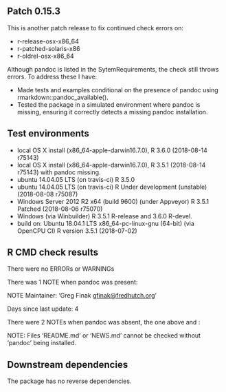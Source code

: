 ## Patch 0.15.3
This is another patch release to fix continued check errors on:

* r-release-osx-x86_64
* r-patched-solaris-x86
* r-oldrel-osx-x86_64

Although pandoc is listed in the SytemRequirements, the check still throws errors. To address these I have:
* Made tests and examples conditional on the presence of pandoc using rmarkdown::pandoc_available().
* Tested the package in a simulated environment where pandoc is missing, ensuring it correctly detects a missing pandoc installation.


## Test environments
* local OS X install (x86_64-apple-darwin16.7.0), R 3.6.0  (2018-08-14 r75143)
* local OS X install (x86_64-apple-darwin16.7.0), R 3.5.1  (2018-08-14 r75143) with pandoc missing.
* ubuntu  14.04.05 LTS (on travis-ci) R 3.5.0
* ubuntu  14.04.05 LTS (on travis-ci) R Under development (unstable) (2018-08-08 r75087)
* Windows Server 2012 R2 x64 (build 9600) (under Appveyor) R 3.5.1 Patched (2018-08-06 r75070)
* Windows (via Winbuilder) R 3.5.1 R-release and  3.6.0 R-devel.
* build on: Ubuntu 18.04.1 LTS x86_64-pc-linux-gnu (64-bit) (via OpenCPU CI) R version 3.5.1 (2018-07-02)

## R CMD check results

There were no ERRORs or WARNINGs 

There was 1 NOTE when pandoc was present:

NOTE
Maintainer: ‘Greg Finak <gfinak@fredhutch.org>’

Days since last update: 4

There were 2 NOTEs when pandoc was absent, the one above and :

NOTE:
Files ‘README.md’ or ‘NEWS.md’ cannot be checked without ‘pandoc’ being installed.


## Downstream dependencies

The package has no reverse dependencies.

